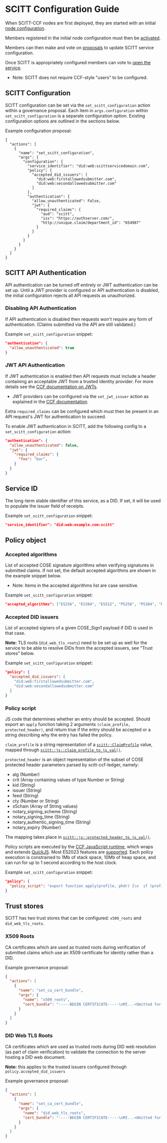 # SCITT Configuration Guide

When SCITT-CCF nodes are first deployed, they are started with an initial [node configuration](https://microsoft.github.io/CCF/main/operations/configuration.html).

Members registered in the initial node configuration must then be [activated](https://microsoft.github.io/CCF/main/governance/adding_member.html#activating-a-new-member).

Members can then make and vote on [proposals](https://microsoft.github.io/CCF/main/governance/proposals.html) to update SCITT service configuration.

Once SCITT is appropriately configured members can vote to [open the service](https://microsoft.github.io/CCF/main/governance/open_network.html#opening-the-network).
- Note: SCITT does not require CCF-style "users" to be configured.

## SCITT Configuration

SCITT configuration can be set via the `set_scitt_configuration` action within a governance proposal. Each item in `args.configuration` within `set_scitt_configuration` is a separate configuration option. Existing configuration options are outlined in the sections below.

Example configuration proposal:
```
{
  "actions": [
    {
      "name": "set_scitt_configuration",
      "args": {
        "configuration": {
          "service_identifier": "did:web:scittservicedomain.com",
          "policy": {
            "accepted_did_issuers": [
              "did:web:firstallowedsubmitter.com",
              "did:web:secondallowedsubmitter.com"
            ]
          },
          "authentication": {
            "allow_unauthenticated": False,
            "jwt": {
              "required_claims": {
                "aud": "scitt",
                "iss": "https://authserver.com/",
                "http://unique.claim/department_id": "654987"
              }
            }
          }
        }
      }
    }
  ]
}
```

## SCITT API Authentication
API authentication can be turned off entirely or JWT authentication can be set up.
Until a JWT provider is configured or API authentication is disabled, the initial configuration rejects all API requests as unauthorized.

### Disabling API Authentication
If API authentication is disabled then requests won't require any form of authentication. (Claims submitted via the API are still validated.)

Example `set_scitt_configuration` snippet:
```json
"authentication": {
  "allow_unauthenticated": true
}
```

### JWT API Authentication
If JWT authentication is enabled then API requests must include a header containing an acceptable JWT from a trusted identity provider. For more details see the [CCF documentation on JWTs](https://microsoft.github.io/CCF/main/build_apps/auth/jwt.html).
- JWT providers can be configured via the `set_jwt_issuer` action as explained in the [CCF documentation](https://microsoft.github.io/CCF/main/build_apps/auth/jwt.html#setting-up-a-token-issuer-with-manual-key-refresh).

Extra `required_claims` can be configured which must then be present in an API request's JWT for authentication to succeed.

To enable JWT authentication in SCITT, add the following config to a `set_scitt_configuration` action:
```json
"authentication": {
  "allow_unauthenticated": false,
  "jwt": {
    "required_claims": {
      "foo": "bar",
    }
  }
}
```

## Service ID
The long-term stable identifier of this service, as a DID.
If set, it will be used to populate the issuer field of receipts.

Example `set_scitt_configuration` snippet:
```json
"service_identifier": "did:web:example.com:scitt"
```

## Policy object

### Accepted algorithms
List of accepted COSE signature algorithms when verifying signatures in submitted claims.
If not set, the default accepted algorithms are shown in the example snippet below.
- Note: Items in the accepted algorithms list are case sensitive.

Example `set_scitt_configuration` snippet:
```json
"accepted_algorithms": ["ES256", "ES384", "ES512", "PS256", "PS384", "PS512", "EDDSA"]
```

### Accepted DID issuers
List of accepted signers of a given COSE_Sign1 payload if DID is used in that case.

**Note:** TLS roots (`did_web_tls_roots`) need to be set up as well for the service to be able to resolve DIDs from the accepted issuers, see "Trust stores" below.

Example `set_scitt_configuration` snippet:
```json
"policy": {
  "accepted_did_issuers": [
    "did:web:firstallowedsubmitter.com",
    "did:web:secondallowedsubmitter.com"
  ]
}
```

### Policy script
JS code that determines whether an entry should be accepted. Should export an `apply` function taking 2 arguments `(claim_profile, protected_header)`, and return true if the entry should be accepted or a string describing why the entry has failed the policy.

`claim_profile` is a string representation of a [`scitt::ClaimProfile`](https://github.com/microsoft/scitt-ccf-ledger/blob/main/app/src/profiles.h#L10) value, mapped through [`scitt::js::claim_profile_to_js_val()`](https://github.com/microsoft/scitt-ccf-ledger/blob/main/app/src/policy_engine.h#L20).

`protected_header` is an object representation of the subset of COSE protected header parameters parsed by scitt-ccf-ledger, namely:

- alg (Number)
- crit (Array containing values of type Number or String)
- kid (String)
- issuer (String)
- feed (String)
- cty (Number or String)
- x5chain (Array of String values)
- notary_signing_scheme (String)
- notary_signing_time (String)
- notary_authentic_signing_time (String)
- notary_expiry (Number)

The mapping takes place in [`scitt::js::protected_header_to_js_val()`](https://github.com/microsoft/scitt-ccf-ledger/blob/main/app/src/policy_engine.h#L44).

Policy scripts are executed by the [CCF JavaScript runtime](https://github.com/microsoft/CCF/blob/main/include/ccf/js/core/runtime.h), which wraps and extends [QuickJS](https://bellard.org/quickjs/). Most ES2023 features are [supported](https://test262.fyi/#|qjs). Each policy execution is constrained to 1Mb of stack space, 10Mb of heap space, and can run for up to 1 second according to the host clock.

Example `set_scitt_configuration` snippet:
```json
"policy": {
  "policy_script": "export function apply(profile, phdr) {\n  if (profile === \"X509\") { return true; }\n  return \"Only X509 claim profile is allowed\";\n}"
}
```

## Trust stores
SCITT has two trust stores that can be configured: `x509_roots` and `did_web_tls_roots`.

### X509 Roots
CA certificates which are used as trusted roots during verification of submitted claims which use an X509 certificate for identity rather than a DID.

Example governance proposal:
```json
{
  "actions": [
    {
      "name": "set_ca_cert_bundle",
      "args": {
        "name": "x509_roots",
        "cert_bundle": "-----BEGIN CERTIFICATE-----\nMI...<Omitted for brevity>...Eo\n-----END CERTIFICATE-----\n"
      }
    }
  ]
}
```

### DID Web TLS Roots
CA certificates which are used as trusted roots during DID web resolution (as part of claim verification) to validate the connection to the server hosting a DID web document.

**Note:** this applies to the trusted issuers configured through `policy.accepted_did_issuers`

Example governance proposal:
```json
{
  "actions": [
    {
      "name": "set_ca_cert_bundle",
      "args": {
        "name": "did_web_tls_roots",
        "cert_bundle": "-----BEGIN CERTIFICATE-----\nMI...<Omitted for brevity>...Eo\n-----END CERTIFICATE-----\n"
      }
    }
  ]
}
```